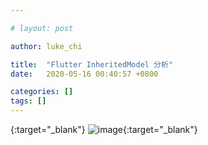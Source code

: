 ```yaml
---

# layout: post

author: luke_chi

title:  "Flutter InheritedModel 分析"
date:   2020-05-16 00:40:57 +0800

categories: []
tags: []
---
```


[](){:target="_blank"}
![image](){:target="_blank"}
